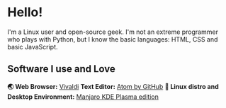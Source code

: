 # Hello!
I'm a Linux user and open-source geek. I'm not an extreme programmer who plays with Python, but I know the basic languages: HTML, CSS and basic JavaScript.
## Software I use and Love
**🌏 Web Browser:** [Vivaldi](https://vivaldi.com/)
**Text Editor:** [Atom by GitHub](https://atom.io/)
**🐧 Linux distro and Desktop Environment:** [Manjaro KDE Plasma edition](https://manjaro.org/downloads/official/kde/)
